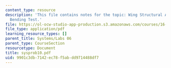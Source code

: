 ```yaml
---
content_type: resource
description: 'This file contains notes for the topic: Wing Structural Analysis and
  Bending Test.'
file: https://ol-ocw-studio-app-production.s3.amazonaws.com/courses/16-01-unified-engineering-i-ii-iii-iv-fall-2005-spring-2006/9901c3db7142ec78f5abdd9714488df7_sysprob10.pdf
file_type: application/pdf
learning_resource_types: []
parent_title: Systems/Labs 06
parent_type: CourseSection
resourcetype: Document
title: sysprob10.pdf
uid: 9901c3db-7142-ec78-f5ab-dd9714488df7
---
```

